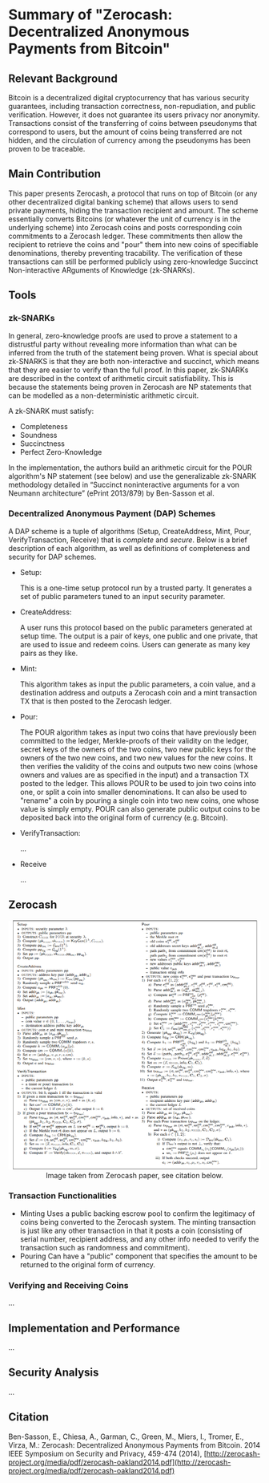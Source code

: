# Summary of "Zerocash: Decentralized Anonymous Payments from Bitcoin"

## Relevant Background

Bitcoin is a decentralized digital cryptocurrency that has various security guarantees, including transaction correctness, non-repudiation, and public verification. However, it does not guarantee its users privacy nor anonymity. Transactions consist of the transferring of coins between pseudonyms that correspond to users, but the amount of coins being transferred are not hidden, and the circulation of currency among the pseudonyms has been proven to be traceable.

## Main Contribution

This paper presents Zerocash, a protocol that runs on top of Bitcoin (or any other decentralized digital banking scheme) that allows users to send private payments, hiding the transaction recipient and amount. The scheme essentially converts Bitcoins (or whatever the unit of currency is in the underlying scheme) into Zerocash coins and posts corresponding coin commitments to a Zerocash ledger. These commitments then allow the recipient to retrieve the coins and "pour" them into new coins of specifiable denominations, thereby preventing tracability. The verification of these transactions can still be performed publicly using zero-knowledge Succinct Non-interactive ARguments of Knowledge (zk-SNARKs).

## Tools

### zk-SNARKs

In general, zero-knowledge proofs are used to prove a statement to a distrustful party without revealing more information than what can be inferred from the truth of the statement being proven. What is special about zk-SNARKS is that they are both non-interactive and succinct, which means that they are easier to verify than the full proof. In this paper, zk-SNARKs are described in the context of arithmetic circuit satisfiability. This is because the statements being proven in Zerocash are NP statements that can be modelled as a non-deterministic arithmetic circuit.

A zk-SNARK must satisfy:

* Completeness
* Soundness
* Succinctness
* Perfect Zero-Knowledge

In the implementation, the authors build an arithmetic circuit for the POUR algorithm's NP statement (see below) and use the generalizable zk-SNARK methodology detailed in “Succinct noninteractive arguments for a von Neumann architecture” (ePrint 2013/879) by Ben-Sasson et al.

### Decentralized Anonymous Payment (DAP) Schemes

A DAP scheme is a tuple of algorithms (Setup, CreateAddress, Mint, Pour, VerifyTransaction, Receive) that is _complete_ and _secure_. Below is a brief description of each algorithm, as well as definitions of completeness and security for DAP schemes.

* Setup:

  This is a one-time setup protocol run by a trusted party. It generates a set of public parameters tuned to an input security parameter.
* CreateAddress:

  A user runs this protocol based on the public parameters generated at setup time. The output is a pair of keys, one public and one private, that are used to issue and redeem coins. Users can generate as many key pairs as they like.
* Mint:

  This algorithm takes as input the public parameters, a coin value, and a destination address and outputs a Zerocash coin and a mint transaction TX that is then posted to the Zerocash ledger.
* Pour:

  The POUR algorithm takes as input two coins that have previously been committed to the ledger, Merkle-proofs of their validity on the ledger, secret keys of the owners of the two coins, two new public keys for the owners of the two new coins, and two new values for the new coins. It then verifies the validity of the coins and outputs two new coins (whose owners and values are as specified in the input) and a transaction TX posted to the ledger. This allows POUR to be used to join two coins into one, or split a coin into smaller denominations. It can also be used to "rename" a coin by pouring a single coin into two new coins, one whose value is simply empty. POUR can also generate public output coins to be deposited back into the original form of currency (e.g. Bitcoin).
* VerifyTransaction:

  ...
* Receive

  ...

## Zerocash

<p align="center">
  <img width="650" src="https://github.com/TalleyAmir/Annotated-Bibliographies/blob/master/Cryptography-and-Computer-Security/Multi-Party-Computation/images/zerocash-protocols.png?raw=true"></br>
  Image taken from Zerocash paper, see citation below.
</p>

### Transaction Functionalities

* Minting
  Uses a public backing escrow pool to confirm the legitimacy of coins being converted to the Zerocash system. The minting transaction is just like any other transaction in that it posts a coin (consisting of serial number, recipient address, and any other info needed to verify the transaction such as randomness and commitment).
* Pouring
  Can have a "public" component that specifies the amount to be returned to the original form of currency.

### Verifying and Receiving Coins

...

## Implementation and Performance

...

## Security Analysis

...

## Citation

Ben-Sasson, E., Chiesa, A., Garman, C., Green, M., Miers, I., Tromer, E., Virza, M.: Zerocash: Decentralized Anonymous Payments from Bitcoin. 2014 IEEE Symposium on Security and Privacy, 459-474 (2014), [http://zerocash-project.org/media/pdf/zerocash-oakland2014.pdf](http://zerocash-project.org/media/pdf/zerocash-oakland2014.pdf)
